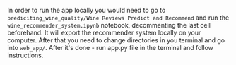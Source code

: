 In order to run the app locally you would need to go to `prediciting_wine_quality/Wine Reviews Predict and Recommend` and run the `wine_recommender_system.ipynb` notebook, decommenting the last cell beforehand. It will export the recommender system locally on your computer. After that you need to change directories in you terminal and go into `web_app/`. After it's done - run app.py file in the terminal and follow instructions.